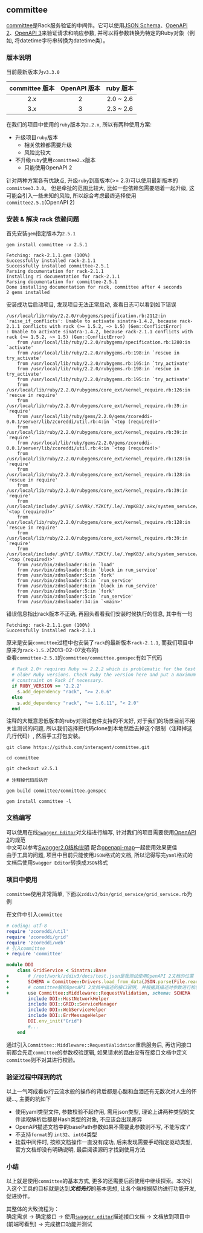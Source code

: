 ## committee
[committee](https://github.com/interagent/committee)是Rack服务验证的中间件。它可以使用[JSON Schema](https://json-schema.org/)、[OpenAPI 2](https://github.com/OAI/OpenAPI-Specification/blob/master/versions/2.0.md)、[OpenAPI 3](https://github.com/OAI/OpenAPI-Specification/blob/master/versions/3.0.0.md)来验证请求和响应参数, 并可以将参数转换为特定的Ruby对象（例如, 将datetime字符串转换为datetime类）。

### 版本说明
当前最新版本为`v3.3.0`

| committee 版本 | OpenAPI 版本 | ruby 版本 |
| :-: | :-: | :-: |
| 2.x | 2 | 2.0 ~ 2.6 |
| 3.x | 3 | 2.3 ~ 2.6 |

在我们的项目中使用的`ruby`版本为`2.2.x`, 所以有两种使用方案:

+ 升级项目`ruby`版本
    - 相关依赖都需要升级
    - 风险比较大
+ 不升级`ruby`使用`committee2.x`版本
    - 只能使用OpenAPI 2

针对两种方案各有优缺点, 升级`ruby`到高版本(>= 2.3)可以使用最新版本的`committee3.3.0`。 但是牵扯的范围比较大, 比如一些依赖包需要随着一起升级, 这可能会引入一些未知的风险, 所以综合考虑最终选择使用`committee2.5.1`(OpenAPI 2)

### 安装 & 解决 rack 依赖问题

首先安装`gem`指定版本为`2.5.1`

```shell
gem install committee -v 2.5.1

Fetching: rack-2.1.1.gem (100%)
Successfully installed rack-2.1.1
Successfully installed committee-2.5.1
Parsing documentation for rack-2.1.1
Installing ri documentation for rack-2.1.1
Parsing documentation for committee-2.5.1
Done installing documentation for rack, committee after 4 seconds
2 gems installed
```

安装成功后启动项目, 发现项目无法正常启动, 查看日志可以看到如下错误

```
/usr/local/lib/ruby/2.2.0/rubygems/specification.rb:2112:in `raise_if_conflicts': Unable to activate sinatra-1.4.2, because rack-2.1.1 conflicts with rack (>= 1.5.2, ~> 1.5) (Gem::ConflictError)
: Unable to activate sinatra-1.4.2, because rack-2.1.1 conflicts with rack (>= 1.5.2, ~> 1.5) (Gem::ConflictError)
    from /usr/local/lib/ruby/2.2.0/rubygems/specification.rb:1280:in `activate'
    from /usr/local/lib/ruby/2.2.0/rubygems.rb:198:in `rescue in try_activate'
    from /usr/local/lib/ruby/2.2.0/rubygems.rb:195:in `try_activate'
    from /usr/local/lib/ruby/2.2.0/rubygems.rb:198:in `rescue in try_activate'
    from /usr/local/lib/ruby/2.2.0/rubygems.rb:195:in `try_activate'
    from /usr/local/lib/ruby/2.2.0/rubygems/core_ext/kernel_require.rb:126:in `rescue in require'
    from /usr/local/lib/ruby/2.2.0/rubygems/core_ext/kernel_require.rb:39:in `require'
    from /usr/local/lib/ruby/gems/2.2.0/gems/zcoreddi-0.0.1/server/lib/zcoreddi/util.rb:4:in `<top (required)>'
    from /usr/local/lib/ruby/2.2.0/rubygems/core_ext/kernel_require.rb:39:in `require'
    from /usr/local/lib/ruby/gems/2.2.0/gems/zcoreddi-0.0.1/server/lib/zcoreddi/util.rb:4:in `<top (required)>'
    from /usr/local/lib/ruby/2.2.0/rubygems/core_ext/kernel_require.rb:128:in `require'
    from /usr/local/lib/ruby/2.2.0/rubygems/core_ext/kernel_require.rb:128:in `rescue in require'
    from /usr/local/lib/ruby/2.2.0/rubygems/core_ext/kernel_require.rb:39:in `require'
    from /usr/local/include/.pVYE/.GsVRk/.YZKCf/.le/.YmpK83/.aHx/system_service/system_service.rb:1:in `<top (required)>'
    from /usr/local/lib/ruby/2.2.0/rubygems/core_ext/kernel_require.rb:128:in `rescue in require'
    from /usr/local/lib/ruby/2.2.0/rubygems/core_ext/kernel_require.rb:39:in `require'
    from /usr/local/include/.pVYE/.GsVRk/.YZKCf/.le/.YmpK83/.aHx/system_service/system_service.rb:1:in `<top (required)>'
    from /usr/bin/zdnsloader:6:in `load'
    from /usr/bin/zdnsloader:6:in `block in run_service'
    from /usr/bin/zdnsloader:5:in `fork'
    from /usr/bin/zdnsloader:5:in `run_service'
    from /usr/bin/zdnsloader:6:in `block in run_service'
    from /usr/bin/zdnsloader:5:in `fork'
    from /usr/bin/zdnsloader:5:in `run_service'
    from /usr/bin/zdnsloader:34:in `<main>'
```
错误信息指出rack版本不正确, 再回头看看我们安装时候执行的信息, 其中有一句

```shell
Fetching: rack-2.1.1.gem (100%)
Successfully installed rack-2.1.1
```
原来是安装`committee`过程中也安装了`rack`的最新版本`rack-2.1.1`, 而我们项目中原来为`rack-1.5.2`(2013-02-07发布的)</br>
查看`committee-2.5.1`的`committee/committee.gemspec`有如下代码

```ruby
  # Rack 2.0+ requires Ruby >= 2.2.2 which is problematic for the test suite on
  # older Ruby versions. Check Ruby the version here and put a maximum
  # constraint on Rack if necessary.
  if RUBY_VERSION >= '2.2.2'
    s.add_dependency "rack", ">= 2.0.6"
  else
    s.add_dependency "rack", ">= 1.6.11", "< 2.0"
  end
```
注释的大概意思低版本的ruby对测试套件支持的不太好, 对于我们的场景目前不用关注测试的问题, 所以我们选择把代码clone到本地然后去掉这个限制（注释掉这几行代码）, 然后手工打包安装。

```shell
git clone https://github.com/interagent/committee.git

cd committee

git checkout v2.5.1

# 注释掉代码后执行

gem build committee/committee.gemspec

gem install committee -l
```

### 文档编写
可以使用在线[`Swagger Editor`](https://editor.swagger.io/)对文档进行编写, 针对我们的项目需要使用[OpenAPI 2](https://github.com/OAI/OpenAPI-Specification/blob/master/versions/2.0.md)的规范</br>
中文可以参考[Swagger2.0结构说明](https://www.jianshu.com/p/c22bf8e173a1) 配合[openapi-map](http://openapi-map.apihandyman.io/)一起使用效果更佳</br>
由于工具的问题, 项目中目前只能使用`JSON`格式的文档, 所以记得写完`yaml`格式的文档后使用`Swagger Editor`转换成`JSON`格式

### 项目中使用

`committee`使用非常简单, 下面以`zddiv3/bin/grid_service/grid_service.rb`为例

在文件中引入`committee`
```ruby
# coding: utf-8
require 'zcoreddi/util'
require 'zcoreddi/grid'
require 'zcoreddi/web'
# 引入committee
+ require 'committee'

module DDI
    class GridService < Sinatra::Base
+       # /root/work/zddiv3/docs/test.json是我测试使用OpenAPI 2文档的位置 
+       SCHEMA = Committee::Drivers.load_from_data(JSON.parse(File.read('/root/work/zddiv3/docs/test.json')))
+       # committee解析OpenAPI 2文档中描述的接口说明, 并根据其描述对参数进行校验
+       use Committee::Middleware::RequestValidation, schema: SCHEMA
        include DDI::HostNetworkHelper
        include DDI::GRID::ServiceManager
        include DDI::WebServiceHelper
        include DDI::ErrMessageHelper
        DDI.env_init("Grid")
        #...
    end
```
通过引入`Committee::Middleware::RequestValidation`重启服务后, 再访问接口前都会先走`committee`的参数校验逻辑, 如果请求的路由没有在接口文档中定义`committee`则不对其进行校验。

### 验证过程中踩到的坑

以上一气呵成看似行云流水般的操作的背后都是心酸和血泪还有无数次对人生的怀疑..., 主要的坑如下

+ 使用yaml类型文件, 参数校验不起作用, 需用json类型, 理论上讲两种类型的文件读取解析后都是Hash类型的对象, 不应该会出现差异
+ OpenAPI描述文档中的basePath参数如果不需要此参数则不写, 不能写成'/'
+ 不支持`format`的 `int32`、`int64`类型
+ 挂载中间件时, 按照文档操作一直没有成功, 后来发现需要手动指定驱动类型, 官方文档却没有明确说明, 最后阅读源码才找到使用方法

### 小结

以上就是使用`committee`的基本方式, 更多的还需要后面使用中继续探索。本次引入这个工具的目标就是达到***文档先行***的基本思想, 让各个端根据契约进行功能开发, 促进协作。

其整体的大致流程为：</br>
确定需求 -> 确定接口 -> 使用[`swagger editor`](https://editor.swagger.io/)描述接口文档 -> 文档放到项目中(前端可看到) -> 完成接口功能并测试 
